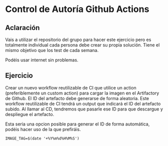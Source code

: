 # Control de Autoría Github Actions

## Aclaración

Vais a utilizar el repositorio del grupo para hacer este ejercicio pero es totalmente individual cada persona debe crear su propia solución. Tiene el mismo objetivo que los test de cada semana.

Podéis usar internet sin problemas.

## Ejercicio

Crear un nuevo workflow reutilizable de CI que utilice un action (preferiblemente un custom action) para cargar la imagen en el Artifactory de Github. El ID del artefacto debe generarse de forma aleatoria. Este workflow reutilizable de CI tendrá un output que indicará el ID del artefacto subido. Al llamar al CD, tendremos que pasarle ese ID para que descargue y despliegue el artefacto.


Esta seria una opcion posible para generar el ID de forma automática, podéis hacer uso de la que prefiráis.

    IMAGE_TAG=$(date '+%Y%m%d%H%M%S')
